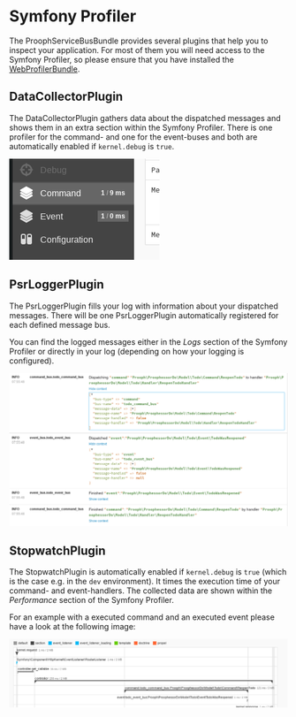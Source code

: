 # Symfony Profiler

The ProophServiceBusBundle provides several plugins that help you to inspect your application.
For most of them you will need access to the Symfony Profiler, so please ensure that you have installed the
[WebProfilerBundle](https://packagist.org/packages/symfony/web-profiler-bundle).

## DataCollectorPlugin

The DataCollectorPlugin gathers data about the dispatched messages and shows them in an extra section within
the Symfony Profiler.
There is one profiler for the command- and one for the event-buses
and both are automatically enabled if `kernel.debug` is `true`.

![Example of a timeline with a command and an event](profiler_data_collector_sections.png)

## PsrLoggerPlugin

The PsrLoggerPlugin fills your log with information about your dispatched messages.
There will be one PsrLoggerPlugin automatically registered for each defined message bus.

You can find the logged messages either in the *Logs* section of the Symfony Profiler or directly in your log
(depending on how your logging is configured).

![Example of a timeline with a command and an event](profiler_logs.png)

## StopwatchPlugin

The StopwatchPlugin is automatically enabled if `kernel.debug` is `true`
(which is the case e.g. in the `dev` environment).
It times the execution time of your command- and event-handlers.
The collected data are shown within the *Performance* section of the Symfony Profiler.

For an example with a executed command and an executed event please have a look at the following image:

![Example of a timeline with a command and an event](profiler_timeline.png)
